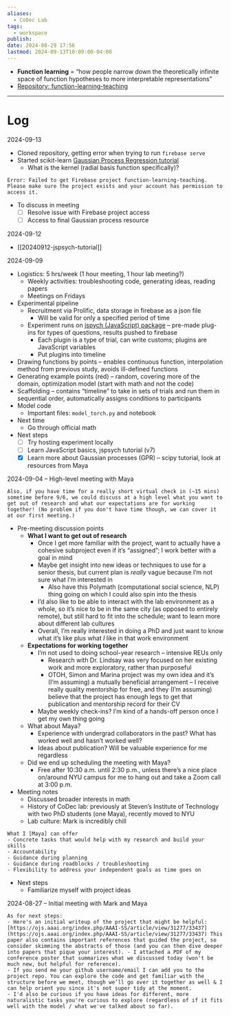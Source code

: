 ```yaml
---
aliases:
  - CoDec Lab
tags:
  - workspace
publish: 
date: 2024-08-29 17:56
lastmod: 2024-09-13T10:09:00-04:00
---
```

- **Function learning** = “how people narrow down the theoretically infinite space of function hypotheses to more interpretable representations”
- [Repository: function-learning-teaching](https://github.com/maya-malaviya/function-learning-teaching)

---
# Log

2024-09-13
- Cloned repository, getting error when trying to run `firebase serve` 
- Started scikit-learn [Gaussian Process Regression tutorial](https://scikit-learn.org/stable/auto_examples/gaussian_process/plot_gpr_noisy_targets.html#sphx-glr-auto-examples-gaussian-process-plot-gpr-noisy-targets-py)
	- What is the kernel (radial basis function specifically)?

```
Error: Failed to get Firebase project function-learning-teaching. Please make sure the project exists and your account has permission to access it.
```

- To discuss in meeting
	- [ ] Resolve issue with Firebase project access
	- [ ] Access to final Gaussian process resource

2024-09-12

- [[20240912-jspsych-tutorial]]

2024-09-09

- Logistics: 5 hrs/week (1 hour meeting, 1 hour lab meeting?)
	- Weekly activities: troubleshooting code, generating ideas, reading papers
	- Meetings on Fridays
- Experimental pipeline
	- Recruitment via Prolific, data storage in firebase as a json file
		- Will be valid for only a specified period of time
	- Experiment runs on [jspych (JavaScript) package](https://www.jspsych.org/latest/) – pre-made plug-ins for types of questions, results pushed to firebase
		- Each plugin is a type of trial, can write customs; plugins are JavaScript variables
		- Put plugins into timeline
- Drawing functions by points – enables continuous function, interpolation method from previous study, avoids ill-defined functions
- Generating example points (red) – random, covering more of the domain, optimization model (start with math and not the code)
- Scaffolding – contains “timeline” to take in sets of trials and run them in sequential order, automatically assigns conditions to participants
- Model code
	- Important files: `model_torch.py` and notebook
- Next time
	- Go through official math
- Next steps
	- [ ] Try hosting experiment locally
	- [ ] Learn JavaScript basics, jspsych tutorial (v7)
	- [x] Learn more about Gaussian processes (GPR) – scipy tutorial, look at resources from Maya

2024-09-04 – High-level meeting with Maya

```
Also, if you have time for a really short virtual check in (~15 mins) sometime before 9/6, we could discuss at a high level what you want to get out of research and what our expectations are for working together! (No problem if you don't have time though, we can cover it at our first meeting.)
```

- Pre-meeting discussion points
	- **What I want to get out of research**
		- Once I get more familiar with the project, want to actually have a cohesive subproject even if it’s “assigned”; I work better with a goal in mind
		- Maybe get insight into new ideas or techniques to use for a senior thesis, but current plan is *really* vague because I’m not sure what I’m interested in
			- Also have this Polymath (computational social science, NLP) thing going on which I could also spin into the thesis
		- I’d also like to be able to interact with the lab environment as a whole, so it’s nice to be in the same city (as opposed to entirely remote), but still hard to fit into the schedule; want to learn more about different lab cultures
		- Overall, I’m really interested in doing a PhD and just want to know what it’s like plus what *I* like in that work environment
	- **Expectations for working together**
		- I’m not used to doing school-year research – intensive REUs only
			- Research with Dr. Lindsay was very focused on her existing work and more exploratory, rather than purposeful
			- OTOH, Simon and Marina project was my own idea and it’s (I’m assuming) a mutually beneficial arrangement – I receive really quality mentorship for free, and they (I’m assuming) believe that the project has enough legs to get that publication and mentorship record for their CV
		- Maybe weekly check-ins? I’m kind of a hands-off person once I get my own thing going
	- What about Maya?
		- Experience with undergrad collaborators in the past? What has worked well and hasn’t worked well?
		- Ideas about publication? Will be valuable experience for me regardless
	- Did we end up scheduling the meeting with Maya?
		- Free after 10:30 a.m. until 2:30 p.m., unless there’s a nice place on/around NYU campus for me to hang out and take a Zoom call at 3:00 p.m.
- Meeting notes
	- Discussed broader interests in math
	- History of CoDec lab: previously at Steven’s Institute of Technology with two PhD students (one Maya), recently moved to NYU
	- Lab culture: Mark is incredibly chill

```
What I [Maya] can offer
- Concrete tasks that would help with my research and build your skills
- Accountability
- Guidance during planning
- Guidance during roadblocks / troubleshooting
- Flexibility to address your independent goals as time goes on
```

- Next steps
	- Familiarize myself with project ideas

2024-08-27 – Initial meeting with Mark and Maya

```
As for next steps: 
- Here's an initial writeup of the project that might be helpful: [https://ojs.aaai.org/index.php/AAAI-SS/article/view/31277/33437](https://ojs.aaai.org/index.php/AAAI-SS/article/view/31277/33437) This paper also contains important references that guided the project, so consider skimming the abstracts of those (and you can then dive deeper into papers that pique your interest). - I attached a PDF of my conference poster that summarizes what we discussed today (won't be much new, but helpful for reference). 
- If you send me your github username/email I can add you to the project repo. You can explore the code and get familiar with the structure before we meet, though we’ll go over it together as well & I can help orient you since it's not super tidy at the moment. 
- I'd also be curious if you have ideas for different, more naturalistic tasks you're curious to explore (regardless of if it fits well with the model / what we've talked about so far).
```